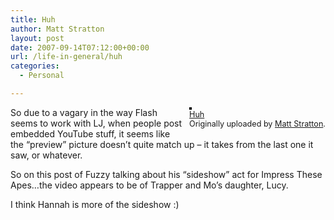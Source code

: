 ```yaml
---
title: Huh
author: Matt Stratton
layout: post
date: 2007-09-14T07:12:00+00:00
url: /life-in-general/huh
categories:
  - Personal

---
```

<div style="float:right;margin-left:10px;margin-bottom:10px;">
  <a href="http://www.flickr.com/photos/mugsy/1379215523/" title="photo sharing"><img src="http://farm2.static.flickr.com/1095/1379215523_a61ae92124_m.jpg" alt="" style="border:solid 2px #000000;" /></a> <br /> <span style="font-size:.9em;margin-top:0;"> <a href="http://www.flickr.com/photos/mugsy/1379215523/">Huh</a> <br /> Originally uploaded by <a href="http://www.flickr.com/people/mugsy/">Matt Stratton</a>. </span>
</div>

So due to a vagary in the way Flash seems to work with LJ, when people post embedded YouTube stuff, it seems like the &#8220;preview&#8221; picture doesn&#8217;t quite match up &#8211; it takes from the last one it saw, or whatever.

So on this post of Fuzzy talking about his &#8220;sideshow&#8221; act for Impress These Apes&#8230;the video appears to be of Trapper and Mo&#8217;s daughter, Lucy.

I think Hannah is more of the sideshow :)